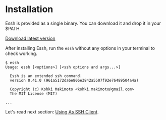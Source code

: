 # Installation

Essh is provided as a single binary. You can download it and drop it in your $PATH.

[Download latest version](https://github.com/kohkimakimoto/essh/releases/latest)

After installing Essh, run the `essh` without any options in your terminal to check working.

~~~
$ essh
Usage: essh [<options>] [<ssh options and args...>]

  Essh is an extended ssh command.
  version 0.41.0 (961a5172da6e806e3842a5507f92e76489504a4a)

  Copyright (c) Kohki Makimoto <kohki.makimoto@gmail.com>
  The MIT License (MIT)

...
~~~

Let's read next section: [Using As SSH Client](using-as-ssh-client.html).
